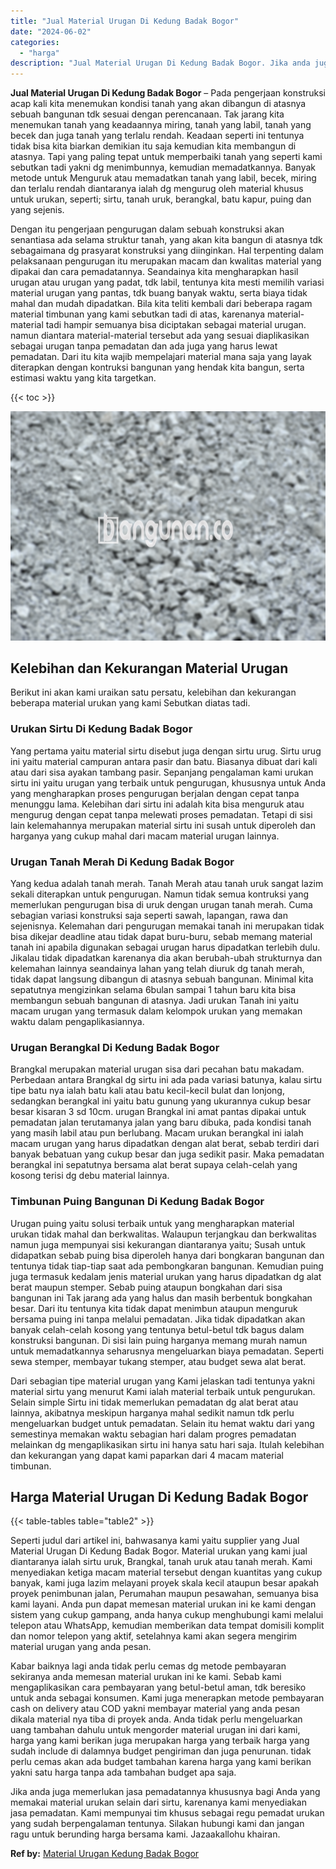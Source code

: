 ```yaml
---
title: "Jual Material Urugan Di Kedung Badak Bogor"
date: "2024-06-02"
categories: 
  - "harga"
description: "Jual Material Urugan Di Kedung Badak Bogor. Jika anda juga memerlukan jasa pemadatannya khususnya bagi Anda yang memakai material urukan selain dari sirtu, k..."
---
```


**Jual Material Urugan Di Kedung Badak Bogor** – Pada pengerjaan konstruksi acap kali kita menemukan kondisi tanah yang akan dibangun di atasnya sebuah bangunan tdk sesuai dengan perencanaan. Tak jarang kita menemukan tanah yang keadaannya miring, tanah yang labil, tanah yang becek dan juga tanah yang terlalu rendah. Keadaan seperti ini tentunya tidak bisa kita biarkan demikian itu saja kemudian kita membangun di atasnya. Tapi yang paling tepat untuk memperbaiki tanah yang seperti kami sebutkan tadi yakni dg menimbunnya, kemudian memadatkannya. Banyak metode untuk Menguruk atau memadatkan tanah yang labil, becek, miring dan terlalu rendah diantaranya ialah dg mengurug oleh material khusus untuk urukan, seperti; sirtu, tanah uruk, berangkal, batu kapur, puing dan yang sejenis.

Dengan itu pengerjaan pengurugan dalam sebuah konstruksi akan senantiasa ada selama struktur tanah, yang akan kita bangun di atasnya tdk sebagaimana dg prasyarat konstruksi yang diinginkan. Hal terpenting dalam pelaksanaan pengurugan itu merupakan macam dan kwalitas material yang dipakai dan cara pemadatannya. Seandainya kita mengharapkan hasil urugan atau urugan yang padat, tdk labil, tentunya kita mesti memilih variasi material urugan yang pantas, tdk buang banyak waktu, serta biaya tidak mahal dan mudah dipadatkan. Bila kita teliti kembali dari beberapa ragam material timbunan yang kami sebutkan tadi di atas, karenanya material-material tadi hampir semuanya bisa diciptakan sebagai material urugan. namun diantara material-material tersebut ada yang sesuai diaplikasikan sebagai urugan tanpa pemadatan dan ada juga yang harus lewat pemadatan. Dari itu kita wajib mempelajari material mana saja yang layak diterapkan dengan kontruksi bangunan yang hendak kita bangun, serta estimasi waktu yang kita targetkan.

{{< toc >}}

![Jual Material Urugan Di Kedung Badak Bogor](/images/jual-urugan-01.png)

## Kelebihan dan Kekurangan Material Urugan

Berikut ini akan kami uraikan satu persatu, kelebihan dan kekurangan beberapa material urukan yang kami Sebutkan diatas tadi.

### Urukan Sirtu Di Kedung Badak Bogor

Yang pertama yaitu material sirtu disebut juga dengan sirtu urug. Sirtu urug ini yaitu material campuran antara pasir dan batu. Biasanya dibuat dari kali atau dari sisa ayakan tambang pasir. Sepanjang pengalaman kami urukan sirtu ini yaitu urugan yang terbaik untuk pengurugan, khususnya untuk Anda yang mengharapkan proses pengurugan berjalan dengan cepat tanpa menunggu lama. Kelebihan dari sirtu ini adalah kita bisa menguruk atau mengurug dengan cepat tanpa melewati proses pemadatan. Tetapi di sisi lain kelemahannya merupakan material sirtu ini susah untuk diperoleh dan harganya yang cukup mahal dari macam material urugan lainnya.

### Urugan Tanah Merah Di Kedung Badak Bogor

Yang kedua adalah tanah merah. Tanah Merah atau tanah uruk sangat lazim sekali diterapkan untuk pengurugan. Namun tidak semua kontruksi yang memerlukan pengurugan bisa di uruk dengan urugan tanah merah. Cuma sebagian variasi konstruksi saja seperti sawah, lapangan, rawa dan sejenisnya. Kelemahan dari pengurugan memakai tanah ini merupakan tidak bisa dikejar deadline atau tidak dapat buru-buru, sebab memang material tanah ini apabila digunakan sebagai urugan harus dipadatkan terlebih dulu. Jikalau tidak dipadatkan karenanya dia akan berubah-ubah strukturnya dan kelemahan lainnya seandainya lahan yang telah diuruk dg tanah merah, tidak dapat langsung dibangun di atasnya sebuah bangunan. Minimal kita sepatutnya mengizinkan selama 6bulan sampai 1 tahun baru kita bisa membangun sebuah bangunan di atasnya. Jadi urukan Tanah ini yaitu macam urugan yang termasuk dalam kelompok urukan yang memakan waktu dalam pengaplikasiannya.

### Urugan Berangkal Di Kedung Badak Bogor

Brangkal merupakan material urugan sisa dari pecahan batu makadam. Perbedaan antara Brangkal dg sirtu ini ada pada variasi batunya, kalau sirtu tipe batu nya ialah batu kali atau batu kecil-kecil bulat dan lonjong, sedangkan berangkal ini yaitu batu gunung yang ukurannya cukup besar besar kisaran 3 sd 10cm. urugan Brangkal ini amat pantas dipakai untuk pemadatan jalan terutamanya jalan yang baru dibuka, pada kondisi tanah yang masih labil atau pun berlubang. Macam urukan berangkal ini ialah macam urugan yang harus dipadatkan dengan alat berat, sebab terdiri dari banyak bebatuan yang cukup besar dan juga sedikit pasir. Maka pemadatan berangkal ini sepatutnya bersama alat berat supaya celah-celah yang kosong terisi dg debu material lainnya.

### Timbunan Puing Bangunan Di Kedung Badak Bogor

Urugan puing yaitu solusi terbaik untuk yang mengharapkan material urukan tidak mahal dan berkwalitas. Walaupun terjangkau dan berkwalitas namun juga mempunyai sisi kekurangan diantaranya yaitu; Susah untuk didapatkan sebab puing bisa diperoleh hanya dari bongkaran bangunan dan tentunya tidak tiap-tiap saat ada pembongkaran bangunan. Kemudian puing juga termasuk kedalam jenis material urukan yang harus dipadatkan dg alat berat maupun stemper. Sebab puing ataupun bongkahan dari sisa bangunan ini Tak jarang ada yang halus dan masih berbentuk bongkahan besar. Dari itu tentunya kita tidak dapat menimbun ataupun menguruk bersama puing ini tanpa melalui pemadatan. Jika tidak dipadatkan akan banyak celah-celah kosong yang tentunya betul-betul tdk bagus dalam konstruksi bangunan. Di sisi lain puing harganya memang murah namun untuk memadatkannya seharusnya mengeluarkan biaya pemadatan. Seperti sewa stemper, membayar tukang stemper, atau budget sewa alat berat.

Dari sebagian tipe material urugan yang Kami jelaskan tadi tentunya yakni material sirtu yang menurut Kami ialah material terbaik untuk pengurukan. Selain simple Sirtu ini tidak memerlukan pemadatan dg alat berat atau lainnya, akibatnya meskipun harganya mahal sedikit namun tdk perlu mengeluarkan budget untuk pemadatan. Selain itu hemat waktu dari yang semestinya memakan waktu sebagian hari dalam progres pemadatan melainkan dg mengaplikasikan sirtu ini hanya satu hari saja. Itulah kelebihan dan kekurangan yang dapat kami paparkan dari 4 macam material timbunan.

## Harga Material Urugan Di Kedung Badak Bogor

{{< table-tables table="table2" >}}

Seperti judul dari artikel ini, bahwasanya kami yaitu supplier yang Jual Material Urugan Di Kedung Badak Bogor. Material urukan yang kami jual diantaranya ialah sirtu uruk, Brangkal, tanah uruk atau tanah merah. Kami menyediakan ketiga macam material tersebut dengan kuantitas yang cukup banyak, kami juga lazim melayani proyek skala kecil ataupun besar apakah proyek penimbunan jalan, Perumahan maupun pesawahan, semuanya bisa kami layani. Anda pun dapat memesan material urukan ini ke kami dengan sistem yang cukup gampang, anda hanya cukup menghubungi kami melalui telepon atau WhatsApp, kemudian memberikan data tempat domisili komplit dan nomor telepon yang aktif, setelahnya kami akan segera mengirim material urugan yang anda pesan.

Kabar baiknya lagi anda tidak perlu cemas dg metode pembayaran sekiranya anda memesan material urukan ini ke kami. Sebab kami mengaplikasikan cara pembayaran yang betul-betul aman, tdk beresiko untuk anda sebagai konsumen. Kami juga menerapkan metode pembayaran cash on delivery atau COD yakni membayar material yang anda pesan dikala material nya tiba di proyek anda. Anda tidak perlu mengeluarkan uang tambahan dahulu untuk mengorder material urugan ini dari kami, harga yang kami berikan juga merupakan harga yang terbaik harga yang sudah include di dalamnya budget pengiriman dan juga penurunan. tidak perlu cemas akan ada budget tambahan karena harga yang kami berikan yakni satu harga tanpa ada tambahan budget apa saja.

Jika anda juga memerlukan jasa pemadatannya khususnya bagi Anda yang memakai material urukan selain dari sirtu, karenanya kami menyediakan jasa pemadatan. Kami mempunyai tim khusus sebagai regu pemadat urukan yang sudah berpengalaman tentunya. Silakan hubungi kami dan jangan ragu untuk berunding harga bersama kami. Jazaakallohu khairan.

**Ref by:** [Material Urugan Kedung Badak Bogor](https://id.wikipedia.org/wiki/Material)
